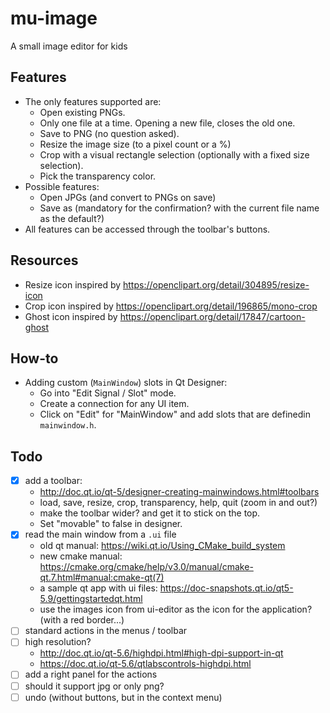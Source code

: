 # mu-image

A small image editor for kids

## Features

- The only features supported are:
  - Open existing PNGs.
  - Only one file at a time. Opening a new file, closes the old one.
  - Save to PNG (no question asked).
  - Resize the image size (to a pixel count or a %)
  - Crop with a visual rectangle selection (optionally with a fixed size selection).
  - Pick the transparency color.
- Possible features:
  - Open JPGs (and convert to PNGs on save)
  - Save as (mandatory for the confirmation? with the current file name as the default?)
- All features can be accessed through the toolbar's buttons.

## Resources

- Resize icon inspired by <https://openclipart.org/detail/304895/resize-icon>
- Crop icon inspired by <https://openclipart.org/detail/196865/mono-crop>
- Ghost icon inspired by <https://openclipart.org/detail/17847/cartoon-ghost>

## How-to

- Adding custom (`MainWindow`) slots in Qt Designer:
  - Go into "Edit Signal / Slot" mode.
  - Create a connection for any UI item.
  - Click on "Edit" for "MainWindow" and add slots that are definedin `mainwindow.h`.

## Todo

- [x] add a toolbar:
  - http://doc.qt.io/qt-5/designer-creating-mainwindows.html#toolbars
  - load, save, resize, crop, transparency, help, quit (zoom in and out?)
  - make the toolbar wider? and get it to stick on the top.
  - Set "movable" to false in designer.
- [x] read the main window from a `.ui` file
  - old qt manual: <https://wiki.qt.io/Using_CMake_build_system>
  - new cmake manual: <https://cmake.org/cmake/help/v3.0/manual/cmake-qt.7.html#manual:cmake-qt(7)>
  - a sample qt app with ui files: <https://doc-snapshots.qt.io/qt5-5.9/gettingstartedqt.html>
  - use the images icon from ui-editor as the icon for the application? (with a red border...)
- [ ] standard actions in the menus / toolbar
- [ ] high resolution?
  - http://doc.qt.io/qt-5.6/highdpi.html#high-dpi-support-in-qt
  - https://doc.qt.io/qt-5.6/qtlabscontrols-highdpi.html
- [ ] add a right panel for the actions
- [ ] should it support jpg or only png?
- [ ] undo (without buttons, but in the context menu)
